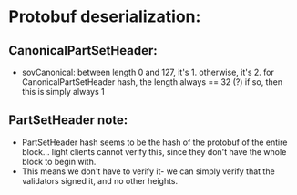 # Protobuf deserialization:

## CanonicalPartSetHeader:
- sovCanonical:
between length 0 and 127, it's 1. otherwise, it's 2.
for CanonicalPartSetHeader hash, the length always == 32 (?)
if so, then this is simply always 1

## PartSetHeader note:
* PartSetHeader hash seems to be the hash of the protobuf of the entire block... light clients cannot verify this, since they don't have the whole block to begin with.
* This means we don't have to verify it- we can simply verify that the validators signed it, and no other heights.
